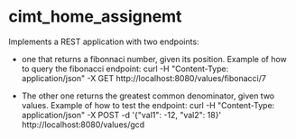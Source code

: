 # cimt_home_assignemt
Implements a REST application  with two endpoints: 
- one that returns a fibonnaci number, given its position. Example of how to query the fibonacci endpoint: curl -H "Content-Type: application/json" -X GET  http://localhost:8080/values/fibonacci/7

- The other one returns the greatest common denominator, given two values. Example of how to test the endpoint:  curl -H "Content-Type: application/json" -X POST -d '{"val1": -12, "val2": 18}' http://localhost:8080/values/gcd


